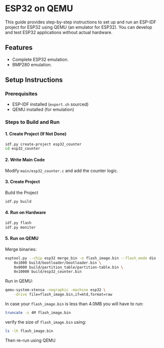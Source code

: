 # ESP32 on QEMU

This guide provides step-by-step instructions to set up and run an ESP-IDF project for ESP32 using QEMU (an emulator for ESP32).  You can develop and test ESP32 applications without actual hardware.

## Features
- Complete ESP32 emulation.
- BMP280 emulation.

## Setup Instructions

### Prerequisites
- ESP-IDF installed (`export.sh` sourced)
- QEMU installed (for emulation)

### Steps to Build and Run

#### **1. Create Project (If Not Done)**
```bash
idf.py create-project esp32_counter
cd esp32_counter
```
#### **2. Write Main Code**
Modify `main/esp32_counter.c` and add the counter logic.

#### **3. Create Project**
Build the Project
```bash
idf.py build
```
#### **4. Run on Hardware**
```bash
idf.py flash
idf.py monitor
```
#### **5. Run on QEMU**
Merge binaries:
```bash
esptool.py --chip esp32 merge_bin -o flash_image.bin --flash_mode dio --flash_size 4MB \
    0x1000 build/bootloader/bootloader.bin \
    0x8000 build/partition_table/partition-table.bin \
    0x10000 build/esp32_counter.bin
```

Run in QEMU:
```bash
qemu-system-xtensa -nographic -machine esp32 \
    -drive file=flash_image.bin,if=mtd,format=raw
```

In case your `flash_image.bin` is less than 4.0MB you will have to run:
```bash
truncate -s 4M flash_image.bin
```

verify the size of `flash_image.bin` using:
```bash
ls -lh flash_image.bin
```

Then re-run using QEMU
